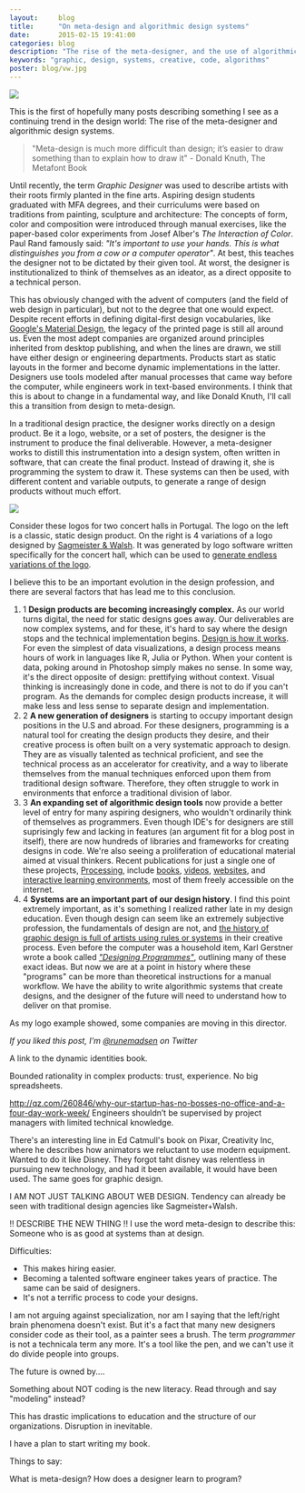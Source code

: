 ```yaml
---
layout:     blog
title:      "On meta-design and algorithmic design systems"
date:       2015-02-15 19:41:00
categories: blog
description: "The rise of the meta-designer, and the use of algorithmic design systems."
keywords: "graphic, design, systems, creative, code, algorithms"
poster: blog/vw.jpg
---
```


<div class="wide-750">
  <img src="{% asset_path blog/vw.jpg %}" />
</div>

This is the first of hopefully many posts describing something I see as a continuing trend in the design world: The rise of the meta-designer and algorithmic design systems.

> "Meta-design is much more difficult than design; it’s easier to draw something than to explain how to draw it" - Donald Knuth, The Metafont Book

Until recently, the term *Graphic Designer* was used to describe artists with their roots firmly planted in the fine arts. Aspiring design students graduated with MFA degrees, and their curriculums were based on traditions from painting, sculpture and architecture: The concepts of form, color and composition were introduced through manual exercises, like the paper-based color experiments from Josef Alber's *The Interaction of Color*. Paul Rand famously said: *"It's important to use your hands. This is what distinguishes you from a cow or a computer operator"*. At best, this teaches the designer not to be dictated by their given tool. At worst, the designer is institutionalized to think of themselves as an ideator, as a direct opposite to a technical person. 

This has obviously changed with the advent of computers (and the field of web design in particular), but not to the degree that one would expect. Despite recent efforts in defining digital-first design vocabularies, like [Google's Material Design](http://www.google.com/design/spec/material-design/introduction.html), the legacy of the printed page is still all around us. Even the most adept companies are organized around principles inherited from desktop publishing, and when the lines are drawn, we still have either design or engineering departments. Products start as static layouts in the former and become dynamic implementations in the latter. Designers use tools modeled after manual processes that came way before the computer, while engineers work in text-based environments. I think that this is about to change in a fundamental way, and like Donald Knuth, I'll call this a transition from design to meta-design.

In a traditional design practice, the designer works directly on a design product. Be it a logo, website, or a set of posters, the designer is the instrument to produce the final deliverable. However, a meta-designer works to distill this instrumentation into a design system, often written in software, that can create the final product. Instead of drawing it, she is programming the system to draw it. These systems can then be used, with different content and variable outputs, to generate a range of design products without much effort.

<div class="wide-750">
  <img src="{% asset_path blog/casa.jpg %}" />
</div>

Consider these logos for two concert halls in Portugal. The logo on the left is a classic, static design product. On the right is 4 variations of a logo designed by [Sagmeister & Walsh](http://www.sagmeisterwalsh.com/). It was generated by logo software written specifically for the concert hall, which can be used to [generate endless variations of the logo](http://www.sagmeisterwalsh.com/work/project/casa-da-musica-identity/).

I believe this to be an important evolution in the design profession, and there are several factors that has lead me to this conclusion.

<ol class="bignums">

  <li>
    <span class="bignum">1</span>
    <strong>Design products are becoming increasingly complex.</strong> As our world turns  digital, the need for static designs goes away. Our deliverables are now complex systems, and for these, it's hard to say where the design stops and the technical implementation begins. <a href="http://daringfireball.net/2012/02/walter_isaacson_steve_jobs">Design is how it works</a>. For even the simplest of data visualizations, a design process means hours of work in languages like R, Julia or Python. When your content is data, poking around in Photoshop simply makes no sense. In some way, it's the direct opposite of design: prettifying without context. Visual thinking is increasingly done in code, and there is not to do if you can't program. As the demands for complec design products increase, it will make less and less sense to separate design and implementation.
  </li>

  <li>
    <span class="bignum">2</span>
    <strong>A new generation of designers</strong> is starting to occupy important design positions in the U.S and abroad. For these designers, programming is a natural tool for creating the design products they desire, and their creative process is often built on a very systematic approach to design. They are as visually talented as technical proficient, and see the technical process as an accelerator for creativity, and a way to liberate themselves from the manual techniques enforced upon them from traditional design software. Therefore, they often struggle to work in environments that enforce a traditional division of labor.
  </li>
  
  <li>
    <span class="bignum">3</span>
    <strong>An expanding set of algorithmic design tools</strong> now provide a better level of entry for many aspiring designers, who wouldn't ordinarily think of themselves as programmers. Even though IDE's for designers are still suprisingly few and lacking in features (an argument fit for a blog post in itself), there are now hundreds of libraries and frameworks for creating designs in code. We're also seeing a proliferation of educational material aimed at visual thinkers. Recent publications for just a single one of these projects, <a href="https://processing.org/">Processing</a>, include <a href="http://www.amazon.com/Processing-Programming-Handbook-Designers-Artists/dp/026202828X/ref=sr_1_6?s=books&amp;ie=UTF8&amp;qid=1406934187&amp;sr=1-6&amp;keywords=processing">books</a>, <a href="http://icm.shiffman.net/0.0/">videos</a>, <a href="http://natureofcode.com/book">websites</a>, and <a href="http://hello.processing.org/">interactive learning environments</a>, most of them freely accessible on the internet.
  </li>

  <li>
    <span class="bignum">4</span>
    <strong>Systems are an important part of our design history</strong>. I find this point extremely important, as it's something I realized rather late in my design education. Even though design can seem like an extremely subjective profession, the fundamentals of design are not, and <a href="http://printingcode.runemadsen.com/lecture-intro/">the history of graphic design is full of artists using rules or systems</a> in their creative process. Even before the computer was a household item, Karl Gerstner wrote a book called <em><a href="http://runemadsen.com/blog/karl-gerstner-designing-programmes/">"Designing Programmes"</a></em>, outlining many of these exact ideas. But now we are at a point in history where these "programs" can be more than theoretical instructions for a manual workflow. We have the ability to write algorithmic systems that create designs, and the designer of the future will need to understand how to deliver on that promise.
  </li>

</ol>

As my logo example showed, some companies are moving in this director.



*If you liked this post, I'm [@runemadsen](https://www.twitter.com/runemadsen) on Twitter*


A link to the dynamic identities book.

Bounded rationality in complex products: trust, experience. No big spreadsheets.

http://qz.com/260846/why-our-startup-has-no-bosses-no-office-and-a-four-day-work-week/
Engineers shouldn’t be supervised by project managers with limited technical knowledge.

There's an interesting line in Ed Catmull's book on Pixar, Creativity Inc, where he describes how animators we reluctant to use modern equipment. Wanted to do it like Disney. They forgot taht disney was relentless in pursuing new technology, and had it been available, it would have been used. The same goes for graphic design.

I AM NOT JUST TALKING ABOUT WEB DESIGN.
Tendency can already be seen with traditional design agencies like Sagmeister+Walsh.

!! DESCRIBE THE NEW THING !! I use the word meta-design to describe this: Someone who is as good at systems than at design.


Difficulties: 

- This makes hiring easier.
- Becoming a talented software engineer takes years of practice. The same can be said of designers.
- It's not a terrific process to code your designs.

I am not arguing against specialization, nor am I saying that the left/right brain phenomena doesn't exist. But it's a fact that many new designers consider code as their tool, as a painter sees a brush. The term *programmer* is not a technicala term any more. It's a tool like the pen, and we can't use it do divide people into groups.


The future is owned by....

Something about NOT coding is the new literacy. Read through and say "modeling" instead?

This has drastic implications to education and the structure of our organizations. Disruption in inevitable.

I have a plan to start writing my book.


Things to say:

What is meta-design?
How does a designer learn to program?
